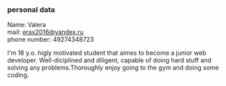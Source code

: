 ### personal data

Name: Valera </br>
mail: erax2016@yandex.ru </br>
phone number: 49274348723 </br>

I'm 18 y.o. higly motivated student that aimes to become a junior web developer. Well-diciplined and diligent, capable of doing hard stuff and solving any problems.Thoroughly enjoy going to the gym and doing some coding.

